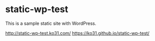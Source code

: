# static-wp-test

This is a sample static site with WordPress.

http://static-wp-test.ko31.com/
https://ko31.github.io/static-wp-test/

